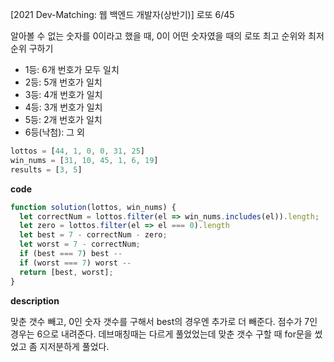 <!--
파일 이름은 날짜-문제제목 (예시: 2021-03-21-완주하지못한선수.md)
-->

[2021 Dev-Matching: 웹 백엔드 개발자(상반기)] 로또 6/45

알아볼 수 없는 숫자를 0이라고 했을 때, 0이 어떤 숫자였을 때의 로또 최고 순위와 최저 순위 구하기

- 1등: 6개 번호가 모두 일치
- 2등: 5개 번호가 일치
- 3등: 4개 번호가 일치
- 4등: 3개 번호가 일치
- 5등: 2개 번호가 일치
- 6등(낙첨): 그 외

```js
lottos = [44, 1, 0, 0, 31, 25]
win_nums = [31, 10, 45, 1, 6, 19]
results = [3, 5]
```

**code**

```js
function solution(lottos, win_nums) {
  let correctNum = lottos.filter(el => win_nums.includes(el)).length;
  let zero = lottos.filter(el => el === 0).length
  let best = 7 - correctNum - zero;
  let worst = 7 - correctNum;
  if (best === 7) best --
  if (worst === 7) worst --
  return [best, worst];
}
```

**description**

맞춘 갯수 빼고, 0인 숫자 갯수를 구해서 best의 경우엔 추가로 더 빼준다. 점수가 7인 경우는 6으로 내려준다.
데브매칭때는 다르게 풀었었는데 맞춘 갯수 구할 때 for문을 썼었고 좀 지저분하게 풀었다.
